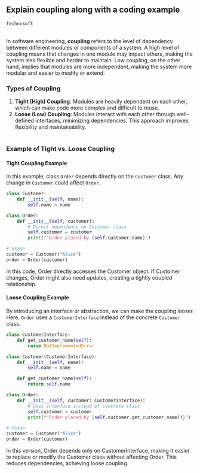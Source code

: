 ## Explain coupling along with a coding example
`Technosoft`
<br><br>

In software engineering, **coupling** refers to the level of dependency between different modules or components of a system. A high level of coupling means that changes in one module may impact others, making the system less flexible and harder to maintain. Low coupling, on the other hand, implies that modules are more independent, making the system more modular and easier to modify or extend.

### Types of Coupling
1. **Tight (High) Coupling**: Modules are heavily dependent on each other, which can make code more complex and difficult to reuse.
2. **Loose (Low) Coupling**: Modules interact with each other through well-defined interfaces, minimizing dependencies. This approach improves flexibility and maintainability.
<br><br>

### Example of Tight vs. Loose Coupling

#### Tight Coupling Example
In this example, class `Order` depends directly on the `Customer` class. Any change in `Customer` could affect `Order`.
```python
class Customer:
    def __init__(self, name):
        self.name = name

class Order:
    def __init__(self, customer):
        # Direct dependency on Customer class
        self.customer = customer
        print(f"Order placed by {self.customer.name}")

# Usage
customer = Customer("Alice")
order = Order(customer)
```
In this code, Order directly accesses the Customer object. If Customer changes, Order might also need updates, creating a tightly coupled relationship.

#### Loose Coupling Example
By introducing an interface or abstraction, we can make the coupling looser. Here, `Order` uses a `CustomerInterface` instead of the concrete `Customer` class.

```python
class CustomerInterface:
    def get_customer_name(self):
        raise NotImplementedError

class Customer(CustomerInterface):
    def __init__(self, name):
        self.name = name

    def get_customer_name(self):
        return self.name

class Order:
    def __init__(self, customer: CustomerInterface):
        # Uses interface instead of concrete class
        self.customer = customer
        print(f"Order placed by {self.customer.get_customer_name()}")

# Usage
customer = Customer("Alice")
order = Order(customer)
```

In this version, Order depends only on CustomerInterface, making it easier to replace or modify the Customer class without affecting Order. This reduces dependencies, achieving loose coupling.